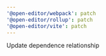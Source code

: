 ```yaml
---
'@open-editor/webpack': patch
'@open-editor/rollup': patch
'@open-editor/vite': patch
---
```


Update dependence relationship
